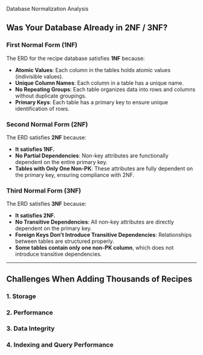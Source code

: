 Database Normalization Analysis

## Was Your Database Already in 2NF / 3NF?

### **First Normal Form (1NF)**

The ERD for the recipe database satisfies **1NF** because:

- **Atomic Values**: Each column in the tables holds atomic values (indivisible values).
- **Unique Column Names**: Each column in a table has a unique name.
- **No Repeating Groups**: Each table organizes data into rows and columns without duplicate groupings.
- **Primary Keys**: Each table has a primary key to ensure unique identification of rows.

### **Second Normal Form (2NF)**

The ERD satisfies **2NF** because:

- **It satisfies 1NF.**
- **No Partial Dependencies**: Non-key attributes are functionally dependent on the entire primary key.
- **Tables with Only One Non-PK**: These attributes are fully dependent on the primary key, ensuring compliance with 2NF.

### **Third Normal Form (3NF)**

The ERD satisfies **3NF** because:

- **It satisfies 2NF.**
- **No Transitive Dependencies**: All non-key attributes are directly dependent on the primary key.
- **Foreign Keys Don't Introduce Transitive Dependencies**: Relationships between tables are structured properly.
- **Some tables contain only one non-PK column**, which does not introduce transitive dependencies.

---

## **Challenges When Adding Thousands of Recipes**

### **1. Storage**

### **2. Performance**

### **3. Data Integrity**

### **4. Indexing and Query Performance**
